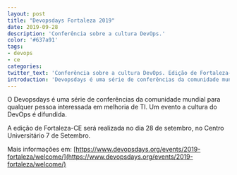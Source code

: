 ```yaml
---
layout: post
title: "Devopsdays Fortaleza 2019"
date: 2019-09-28
description: 'Conferência sobre a cultura DevOps.'
color: '#637a91'
tags:
- devops
- ce
categories:
twitter_text: 'Conferência sobre a cultura DevOps. Edição de Fortaleza-CE.'
introduction: 'Devopsdays é uma série de conferências da comunidade mundial para qualquer pessoa interessada em melhoria de TI.'
---
```


O Devopsdays é uma série de conferências da comunidade mundial para qualquer pessoa interessada em melhoria de TI. Um evento a cultura do DevOps é difundida.

A edição de Fortaleza-CE será realizada no dia 28 de setembro, no Centro Universitário 7 de Setembro.

Mais informações em: [https://www.devopsdays.org/events/2019-fortaleza/welcome/](https://www.devopsdays.org/events/2019-fortaleza/welcome/)
